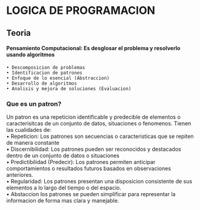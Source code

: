 # LOGICA DE PROGRAMACION

## Teoria

 <h4>Pensamiento Computacional: Es desglosar el problema y resolverlo usando algoritmos </h4>

    • Descomposicion de problemas
    • Identificacion de patrones
    • Enfoque de lo esencial (Abstraccion)
    • Desarrollo de algoritmos
    • Analisis y mejora de soluciones (Evaluacion)


   <h3> Que es un patron? </h3>
Un patron es una repeticion identificable y predecible de elementos o caracterisitcas de un conjunto de datos, situaciones o fenomenos. Tienen las cualidades de: <br>
    • Repeticion: Los patrones son secuencias o caracteristicas que se repiten de manera constante <br>
    • Discernibilidad: Los patrones pueden ser reconocidos y destacados dentro de un conjunto de datos o situaciones <br>
    • Predictibilidad (Predecir): Los patrones permiten anticipar comportamientos o resultados futuros basados en observaciones anteriores.<br>
    • Regularidad: Los patrones presentan una disposicion consistente de sus elementos a lo largo del tiempo o del espacio.<br>
    • Abstaccion los patrones se pueden simplificar para representar la informacion de forma mas clara y manejable.

